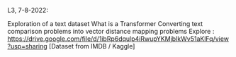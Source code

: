 L3, 7-8-2022:

Exploration of a text dataset
What is a Transformer
Converting text comparison problems into vector distance mapping problems
Explore : https://drive.google.com/file/d/1ibRp6dqulp4iRwupYKMjbIkWv51aKlFq/view?usp=sharing [Dataset from IMDB / Kaggle]
